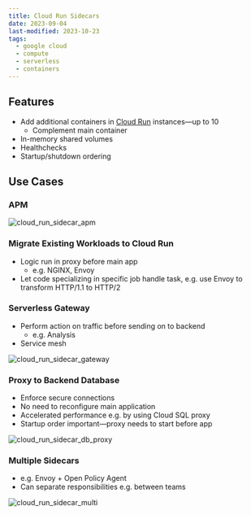 ```yaml
---
title: Cloud Run Sidecars
date: 2023-09-04
last-modified: 2023-10-23
tags:
  - google cloud
  - compute
  - serverless
  - containers
---
```


## Features

- Add additional containers in [Cloud Run](notes/Cloud%20Run.md) instances—up to 10
	- Complement main container
- In-memory shared volumes
- Healthchecks
- Startup/shutdown ordering

## Use Cases

### APM

![cloud_run_sidecar_apm](files/cloud_run_sidecar_apm.svg)

### Migrate Existing Workloads to Cloud Run

- Logic run in proxy before main app
	- e.g. NGINX, Envoy
- Let code specializing in specific job handle task, e.g. use Envoy to transform HTTP/1.1 to HTTP/2

### Serverless Gateway

- Perform action on traffic before sending on to backend
	- e.g. Analysis
- Service mesh

![cloud_run_sidecar_gateway](files/cloud_run_sidecar_gateway.svg)

### Proxy to Backend Database

- Enforce secure connections
- No need to reconfigure main application
- Accelerated performance e.g. by using Cloud SQL proxy
- Startup order important—proxy needs to start before app

![cloud_run_sidecar_db_proxy](files/cloud_run_sidecar_db_proxy.svg)

### Multiple Sidecars

- e.g. Envoy + Open Policy Agent
- Can separate responsibilities e.g. between teams

![cloud_run_sidecar_multi](files/cloud_run_sidecar_multi.svg)